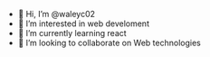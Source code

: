 - 👋 Hi, I’m @waleyc02
- 👀 I’m interested in web develoment
- 🌱 I’m currently learning react
- 💞️ I’m looking to collaborate on Web technologies

<!---
waleyc02/waleyc02 is a ✨ special ✨ repository because its `README.md` (this file) appears on your GitHub profile.
You can click the Preview link to take a look at your changes.
--->

